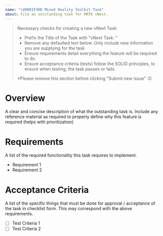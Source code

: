 ```yaml
---
name: "\U0001F4DD Mixed Reality Toolkit Task"
about: File an outstanding task for MRTK vNext.
---
```

> Necessary checks for creating a new vNext Task:
> * Prefix the Title of the Task with "vNext Task: "
> * Remove any defaulted text below. Only include new information you are supplying for the task
> * Ensure requirements detail everything the feature will be required to do
> * Ensure acceptance criteria (tests) follow the SOLID principles, to ensure when testing, the task passes or fails
> 
> *Please remove this section before clicking "Submit new issue" :D

# Overview
A clear and concise description of what the outstanding task is.
Include any reference material as required to properly define why this feature is required (helps with prioritization)

# Requirements
A list of the required functionality this task requires to implement.

* Requirement 1
* Requirement 2

# Acceptance Criteria
A list of the specific things that must be done for approval / acceptance of the task in checklist form. 
This may correspond with the above requirements.

- [ ] Test Criteria 1
- [ ] Test Criteria 2
